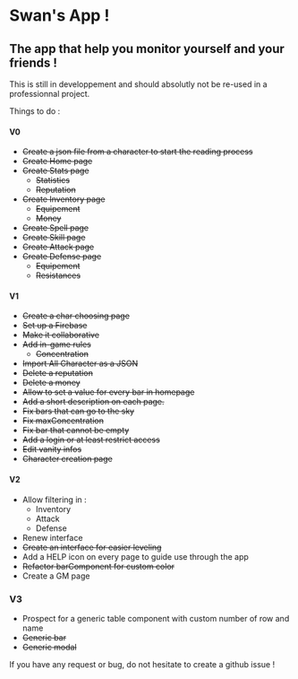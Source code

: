 # Swan's App !
## The app that help you monitor yourself and your friends !

This is still in developpement and should absolutly not be re-used in a professionnal project.

Things to do :
#### V0
- ~~Create a json file from a character to start the reading process~~
- ~~Create Home page~~
- ~~Create Stats page~~
  - ~~Statistics~~
  - ~~Reputation~~
- ~~Create Inventory page~~
  - ~~Equipement~~
  - ~~Money~~
- ~~Create Spell page~~
- ~~Create Skill page~~
- ~~Create Attack page~~
- ~~Create Defense page~~
  - ~~Equipement~~
  - ~~Resistances~~
  
#### V1
- ~~Create a char choosing page~~
- ~~Set up a Firebase~~
- ~~Make it collaborative~~
- ~~Add in-game rules~~
  - ~~Concentration~~
- ~~Import All Character as a JSON~~
- ~~Delete a reputation~~
- ~~Delete a money~~
- ~~Allow to set a value for every bar in homepage~~
- ~~Add a short description on each page.~~
- ~~Fix bars that can go to the sky~~
- ~~Fix maxConcentration~~
- ~~Fix bar that cannot be empty~~
- ~~Add a login or at least restrict access~~
- ~~Edit vanity infos~~
- ~~Character creation page~~

#### V2
- Allow filtering in :
  - Inventory
  - Attack
  - Defense
- Renew interface
- ~~Create an interface for easier leveling~~
- Add a HELP icon on every page to guide use through the app
- ~~Refactor barComponent for custom color~~
- Create a GM page

### V3
 - Prospect for a generic table component with custom number of row and name
 - ~~Generic bar~~
 - ~~Generic modal~~

If you have any request or bug, do not hesitate to create a github issue !
